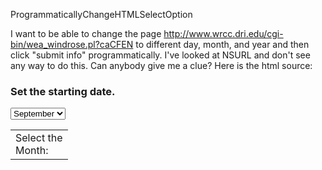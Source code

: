 ProgrammaticallyChangeHTMLSelectOption


I want to be able to change the page http://www.wrcc.dri.edu/cgi-bin/wea_windrose.pl?caCFEN to different day, month, and year and then click "submit info" programmatically. I've looked at NSURL and don't see any way to do this. Can anybody give me a clue? Here is the html source:

    
<H3> Set the starting date. </H3>
<TABLE> <TR> <TD>
Select the <BR> Month:
</TD>
<select name="smon">
<option value="01">January</option>
<option value="02">February</option>
<option value="03">March</option>
<option value="04">April</option>
<option value="05">May</option>
<option value="06">June</option>
<option value="07">July</option>
<option value="08">August</option>
<option selected="selected" value="09">September</option>
<option value="10">October</option>
<option value="11">November</option>
<option value="12">December</option>


----

Easiest way would be to use curl (see "man curl" in the Terminal, or the CURLHandle framework) to submit the form data via POST.
